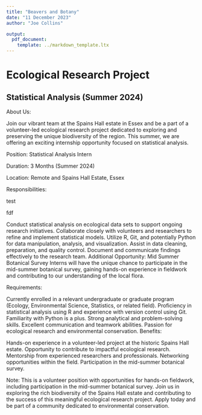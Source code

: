 ```yaml
---
title: "Beavers and Botany"
date: "11 December 2023"
author: "Joe Collins"

output:
  pdf_document:
    template: ../markdown_template.ltx
---
```

# Ecological Research Project

## Statistical Analysis (Summer 2024)

About Us:

Join our vibrant team at the Spains Hall estate in Essex and be a part of a volunteer-led ecological research project dedicated to exploring and preserving the unique biodiversity of the region. This summer, we are offering an exciting internship opportunity focused on statistical analysis.

Position: Statistical Analysis Intern

Duration: 3 Months (Summer 2024)

Location: Remote and Spains Hall Estate, Essex

Responsibilities:

test

fdf

Conduct statistical analysis on ecological data sets to support ongoing research initiatives.
Collaborate closely with volunteers and researchers to refine and implement statistical models.
Utilize R, Git, and potentially Python for data manipulation, analysis, and visualization.
Assist in data cleaning, preparation, and quality control.
Document and communicate findings effectively to the research team.
Additional Opportunity: Mid Summer Botanical Survey
Interns will have the unique chance to participate in the mid-summer botanical survey, gaining hands-on experience in fieldwork and contributing to our understanding of the local flora.

Requirements:

Currently enrolled in a relevant undergraduate or graduate program (Ecology, Environmental Science, Statistics, or related field).
Proficiency in statistical analysis using R and experience with version control using Git.
Familiarity with Python is a plus.
Strong analytical and problem-solving skills.
Excellent communication and teamwork abilities.
Passion for ecological research and environmental conservation.
Benefits:

Hands-on experience in a volunteer-led project at the historic Spains Hall estate.
Opportunity to contribute to impactful ecological research.
Mentorship from experienced researchers and professionals.
Networking opportunities within the field.
Participation in the mid-summer botanical survey.

Note: This is a volunteer position with opportunities for hands-on fieldwork, including participation in the mid-summer botanical survey. Join us in exploring the rich biodiversity of the Spains Hall estate and contributing to the success of this meaningful ecological research project. Apply today and be part of a community dedicated to environmental conservation.